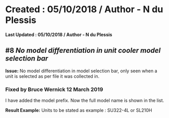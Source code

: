# Created : 05/10/2018 / Author - N du Plessis
#### Last Updated : 05/10/2018 / Author - N du Plessis

##  #8 **_No model differentiation in unit cooler model selection bar_**

**Issue:** No model differentiation in model selection bar, only seen when a unit is selected as per file it was collected in.


### Fixed by Bruce Wernick 12 March 2019

I have added the model prefix. 
Now the full model name is shown in the list.



**Result Example:** Units to be stated as example : SU322-4L or SL210H
